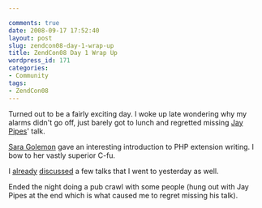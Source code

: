 ```yaml
---

comments: true
date: 2008-09-17 17:52:40
layout: post
slug: zendcon08-day-1-wrap-up
title: ZendCon08 Day 1 Wrap Up
wordpress_id: 171
categories:
- Community
tags:
- ZendCon08
---
```


Turned out to be a fairly exciting day. I woke up late wondering why my alarms didn't go off, just barely got to lunch and regretted missing [Jay Pipes](http://www.jpipes.com/index.php)' talk.

[Sara Golemon](http://blog.libssh2.org/) gave an interesting introduction to PHP extension writing. I bow to her vastly superior C-fu.

I [already](/blog/2008/09/16/zendcon-day-1-pecl-picks/) [discussed](/blog/2008/09/16/zendcon08-day-1-the-knight-rider-methodology-to-software-development/) a few talks that I went to yesterday as well.

Ended the night doing a pub crawl with some people (hung out with Jay Pipes at the end which is what caused me to regret missing his talk).
